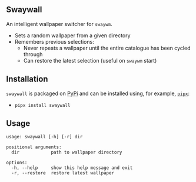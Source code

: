 ## Swaywall

An intelligent wallpaper switcher for `swaywm`.

+ Sets a random wallpaper from a given directory
+ Remembers previous selections:
	- Never repeats a wallpaper until the entire catalogue has been cycled through
	- Can restore the latest selection (useful on `swaywm` start)

## Installation

`swaywall` is packaged on [PyPi](https://pypi.org/project/swaywall) and can be installed using, for example, [`pipx`](https://pipx.pypa.io/stable/):

+ `pipx install swaywall`

## Usage

```
usage: swaywall [-h] [-r] dir

positional arguments:
  dir            path to wallpaper directory

options:
  -h, --help     show this help message and exit
  -r, --restore  restore latest wallpaper
```
